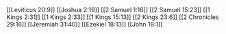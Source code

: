 [[Leviticus 20:9]]
[[Joshua 2:19]]
[[2 Samuel 1:16]]
[[2 Samuel 15:23]]
[[1 Kings 2:31]]
[[1 Kings 2:33]]
[[1 Kings 15:13]]
[[2 Kings 23:6]]
[[2 Chronicles 29:16]]
[[Jeremiah 31:40]]
[[Ezekiel 18:13]]
[[John 18:1]]
